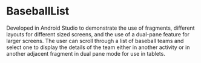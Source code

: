 # BaseballList
Developed in Android Studio to demonstrate the use of fragments, different layouts for different sized screens, and the use of a dual-pane feature for larger screens.
The user can scroll through a list of baseball teams and select one to display the details of the team either in another activity or in another adjacent fragment in dual pane mode for use in tablets.
